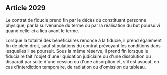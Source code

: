 Article 2029
----
Le contrat de fiducie prend fin par le décès du constituant personne physique,
par la survenance du terme ou par la réalisation du but poursuivi quand celle-ci
a lieu avant le terme.

Lorsque la totalité des bénéficiaires renonce à la fiducie, il prend également
fin de plein droit, sauf stipulations du contrat prévoyant les conditions dans
lesquelles il se poursuit. Sous la même réserve, il prend fin lorsque le
fiduciaire fait l'objet d'une liquidation judiciaire ou d'une dissolution ou
disparaît par suite d'une cession ou d'une absorption et, s'il est avocat, en
cas d'interdiction temporaire, de radiation ou d'omission du tableau.
